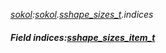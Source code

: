 _[sokol](../../modules/sokol/sokol-module.md):[sokol](../../modules/sokol/sokol-module.md).[sshape\_sizes\_t](../../modules/sokol/sokol-sshape_sizes_t.md).indices_
##### Field indices:[sshape_sizes_item_t](../../modules/sokol/sokol-sshape_sizes_item_t.md)
